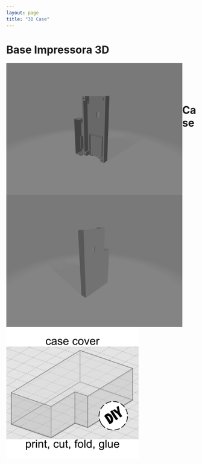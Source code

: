 ```yaml
---
layout: page
title: "3D Case"
---
```

<div>
<h1>Base Impressora 3D</h1>

<img style="float: left;" src="/photos/EVP-3D 3.png" height = 350px>
<br/><br/>

<img style="float: left;" src="/photos/EVP-3D 4.png" height = 350px>
<br/><br/>
</div>

<div>
<h1>Case</h1>

<img style="float: left;" src="/photos/LV-IMG-073 DIY case cover.png" height = 350px>
<br/><br/>
</div>